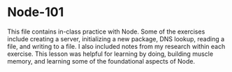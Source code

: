 # Node-101

This file contains in-class practice with Node. Some of the exercises include creating a server, initializing a new package, DNS lookup, reading a file, and writing to a file. I also included notes from my research within each exercise. This lesson was helpful for learning by doing, building muscle memory, and learning some of the foundational aspects of Node. 

